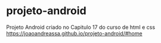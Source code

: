 # projeto-android
Projeto Android criado no Capitulo 17 do curso de html e css
https://joaoandreassa.github.io/projeto-android/#home
